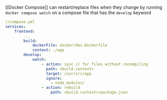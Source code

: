 [[Docker Compose]] can restart/replace files when they change by running  `docker compose watch`  on a compose file that has the `develop` keyword

```yml
//compose.yml
services:
	frontend:
		...
		build:
			dockerFile: docker/dev.Dockerfile
			context: ./app
		develop:
			watch:
				- action: sync // for files without recompiling
				  path: <build.context>
				  target: /usr/src/app
				  ignore:
					- node_modules/
				- action: rebuild
					path: <build.context>/package.json
```